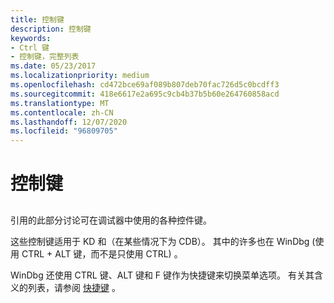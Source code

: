 ```yaml
---
title: 控制键
description: 控制键
keywords:
- Ctrl 键
- 控制键，完整列表
ms.date: 05/23/2017
ms.localizationpriority: medium
ms.openlocfilehash: cd472bce69af089b807deb70fac726d5c0bcdff3
ms.sourcegitcommit: 418e6617e2a695c9cb4b37b5b60e264760858acd
ms.translationtype: MT
ms.contentlocale: zh-CN
ms.lasthandoff: 12/07/2020
ms.locfileid: "96809705"
---
```

# <a name="control-keys"></a>控制键


## <span id="ddk_control_keys_dbg"></span><span id="DDK_CONTROL_KEYS_DBG"></span>


引用的此部分讨论可在调试器中使用的各种控件键。

这些控制键适用于 KD 和（在某些情况下为 CDB）。 其中的许多也在 WinDbg (使用 CTRL + ALT 键，而不是只使用 CTRL) 。

WinDbg 还使用 CTRL 键、ALT 键和 F 键作为快捷键来切换菜单选项。 有关其含义的列表，请参阅 [快捷键](keyboard-shortcuts.md) 。

 

 





